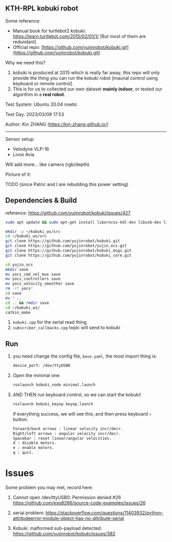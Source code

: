 KTH-RPL kobuki robot
---

Some reference:

- Manual book for turtlebot2 kobuki: https://learn.turtlebot.com/2015/02/01/1/  [But most of them are redundant]
- Official repo: [https://github.com/yujinrobot/kobuki.git](https://github.com/yujinrobot/kobuki.git)

Why we need this? 

1. kobuki is produced at 2015 which is really far away, this repo will only provide the thing you can run the kobuki robot [maunal control using keyboard or remote control].
2. This is for us to collected our own dataset **mainly indoor**, or tested our algorithm in a **real robot**. 

Test System: Ubuntu 20.04 noetic

Test Day: 2023/03/09 17:53

Author: Kin ZHANG (https://kin-zhang.github.io/)

---

Sensor setup:

- Velodyne VLP-16
- Livox Avia

Will add more... like camera (rgb/depth).



Picture of it:

TODO (since Patric and I are rebuilding this power setting)

## Dependencies & Build

reference: https://github.com/yujinrobot/kobuki/issues/427

```bash
sudo apt update && sudo apt-get install liborocos-kdl-dev libusb-dev libftdi-dev ros-noetic-joy ros-noetic-ecl-core ros-noetic-ecl-console ros-noetic-ecl-mobile-robot -y

mkdir -p ~/kobuki_ws/src
cd ~/kobuki_ws/src
git clone https://github.com/yujinrobot/kobuki.git
git clone https://github.com/yujinrobot/yujin_ocs.git
git clone https://github.com/yujinrobot/kobuki_msgs.git
git clone https://github.com/yujinrobot/kobuki_core.git

cd yujin_ocs
mkdir save 
mv yocs_cmd_vel_mux save
mv yocs_controllers save
mv yocs_velocity_smoother save
rm -rf yocs*
cd save 
mv * ..
cd .. && rmdir save
cd ~/kobuki_ws/
catkin_make
```



1. `kobuki.cpp` for the serial read thing.
2. `subscriber_callbacks.cpp` topic will send to kobuki


## Run

1. you need change the config file, `base.yaml`, the most import thing is:

   ```bash
   device_port: /dev/ttyUSB0
   ```

2. Open the minimal one:

   ```bash
   roslaunch kobuki_node minimal.launch
   ```

3. AND THEN run keyboard control, so we can start the kobuki!

   ```bash
   roslaunch kobuki_keyop keyop.launch
   ```

   if everything success, we will see this, and then press keyboard `↑` button:

   ```bash
   Forward/back arrows : linear velocity incr/decr.
   Right/left arrows : angular velocity incr/decr.
   Spacebar : reset linear/angular velocities.
   d : disable motors.
   e : enable motors.
   q : quit.
   ```





# Issues 

Some problem you may met, record here:

1. Cannot open /dev/ttyUSB0: Permission denied #26 https://github.com/esp8266/source-code-examples/issues/26

2. serial problem: https://stackoverflow.com/questions/11403932/python-attributeerror-module-object-has-no-attribute-serial

3. Kobuki: malformed sub-payload detected: https://github.com/yujinrobot/kobuki/issues/382